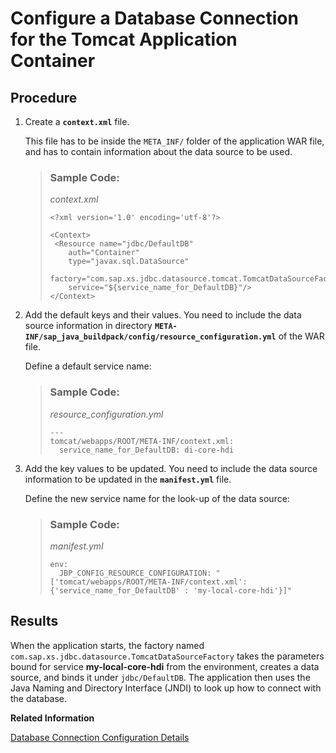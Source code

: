 <!-- loio820994a3e11d48dfaa3d3e251521a6ec -->

# Configure a Database Connection for the Tomcat Application Container



## Procedure

1.  Create a **`context.xml`** file.

    This file has to be inside the `META_INF/` folder of the application WAR file, and has to contain information about the data source to be used.

    > ### Sample Code:  
    > *context.xml*
    > 
    > ```
    > <?xml version='1.0' encoding='utf-8'?>
    > 
    > <Context>
    >  <Resource name="jdbc/DefaultDB"
    >     auth="Container"
    >     type="javax.sql.DataSource"
    >     factory="com.sap.xs.jdbc.datasource.tomcat.TomcatDataSourceFactory"
    >     service="${service_name_for_DefaultDB}"/>
    > </Context>
    > ```

2.  Add the default keys and their values. You need to include the data source information in directory **`META-INF/sap_java_buildpack/config/resource_configuration.yml`** of the WAR file.

    Define a default service name:

    > ### Sample Code:  
    > *resource\_configuration.yml*
    > 
    > ```
    > ---
    > tomcat/webapps/ROOT/META-INF/context.xml:
    >   service_name_for_DefaultDB: di-core-hdi
    > ```

3.  Add the key values to be updated. You need to include the data source information to be updated in the **`manifest.yml`** file.

    Define the new service name for the look-up of the data source:

    > ### Sample Code:  
    > *manifest.yml*
    > 
    > ```
    > env:
    >   JBP_CONFIG_RESOURCE_CONFIGURATION: "['tomcat/webapps/ROOT/META-INF/context.xml': {'service_name_for_DefaultDB' : 'my-local-core-hdi'}]"
    > ```




<a name="loio820994a3e11d48dfaa3d3e251521a6ec__result_plz_bld_p2b"/>

## Results

When the application starts, the factory named `com.sap.xs.jdbc.datasource.TomcatDataSourceFactory` takes the parameters bound for service **my-local-core-hdi** from the environment, creates a data source, and binds it under `jdbc/DefaultDB`. The application then uses the Java Naming and Directory Interface \(JNDI\) to look up how to connect with the database.

**Related Information**  


[Database Connection Configuration Details](database-connection-configuration-details-f0d2d05.md "Define details of the database connection used by your Java Web Application running on SAP BTP, Cloud Foundry with SAP Java Buildpack.")

